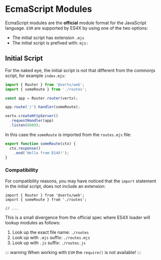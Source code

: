 # EcmaScript Modules

EcmaScript modules are the **official** module format for the JavaScript language. `ESM` are supported by ES4X by using
one of the two options:

* The initial script has extension `.mjs`
* The initial script is prefixed with: `mjs:`

## Initial Script

For the naked eye, the initial script is not that different from the commonjs script, for example `index.mjs`:

```js
import { Router } from '@vertx/web';
import { someRoute } from './routes';

const app = Router.router(vertx);

app.route('/').handler(someRoute);

vertx.createHttpServer()
  .requestHandler(app)
  .listen(8080);
```

In this case the `someRoute` is imported from the `routes.mjs` file:

```js
export function someRoute(ctx) {
  ctx.response()
    .end('Hello from ES4X!');
}
```

### Compatibility

For compatibility reasons, you may have noticed that the `import` statement in the initial script, does not include an
extension:

```js{2}
import { Router } from '@vertx/web';
import { someRoute } from './routes';

// ...
```

This is a small divergence from the official spec where ES4X loader will lookup modules as follows:

1. Look up the exact file name: `./routes`
2. Look up with `.mjs` suffix: `./routes.mjs`
2. Look up with `.js` suffix: `./routes.js`

::: warning
When working with `ESM` the `require()` is not available!
:::
